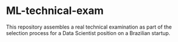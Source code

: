 # ML-technical-exam

This repository assembles a real technical examination as part of the selection process for a Data Scientist position on a Brazilian startup.

